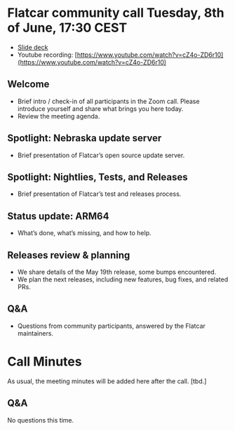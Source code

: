 # Flatcar community call Tuesday, 8th of June, 17:30 CEST

- [Slide deck](2021-06-08-slides.pdf)
- Youtube recording: [https://www.youtube.com/watch?v=cZ4o-ZD6r10](https://www.youtube.com/watch?v=cZ4o-ZD6r10)

## Welcome
- Brief intro / check-in of all participants in the Zoom call. Please introduce yourself and share what brings you here today.
- Review the meeting agenda.

## Spotlight: Nebraska update server
- Brief presentation of Flatcar’s open source update server.

## Spotlight: Nightlies, Tests, and Releases
- Brief presentation of Flatcar’s test and releases process.

## Status update: ARM64
- What’s done, what’s missing, and how to help.

## Releases review & planning
- We share details of the May 19th release, some bumps encountered.
- We plan the next releases, including new features, bug fixes, and related PRs.

## Q&A
- Questions from community participants, answered by the Flatcar maintainers.


# Call Minutes

As usual, the meeting minutes will be added here after the call.
[tbd.]

## Q&A

No questions this time.
